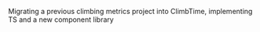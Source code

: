 Migrating a previous climbing metrics project into ClimbTime, implementing TS and a new component library
